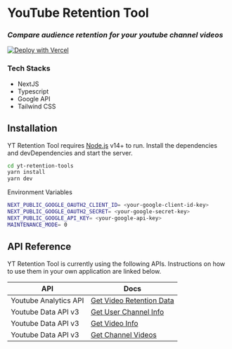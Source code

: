 # YouTube Retention Tool

### _Compare audience retention for your youtube channel videos_

[![Deploy with Vercel](https://vercel.com/button)](https://vercel.com/new/clone?repository-url=https%3A%2F%2Fgithub.com%2Fnabilfarhann%2Fyt-retention-tools)

### Tech Stacks

- NextJS
- Typescript
- Google API
- Tailwind CSS

## Installation

YT Retention Tool requires [Node.js](https://nodejs.org/) v14+ to run.
Install the dependencies and devDependencies and start the server.

```sh
cd yt-retention-tools
yarn install
yarn dev
```

Environment Variables

```sh
NEXT_PUBLIC_GOOGLE_OAUTH2_CLIENT_ID= <your-google-client-id-key>
NEXT_PUBLIC_GOOGLE_OAUTH2_SECRET= <your-google-secret-key>
NEXT_PUBLIC_GOOGLE_API_KEY= <your-google-api-key>
MAINTENANCE_MODE= 0
```

## API Reference

YT Retention Tool is currently using the following APIs.
Instructions on how to use them in your own application are linked below.

| API | Docs |
| ------ | ------ |
| Youtube Analytics API | [Get Video Retention Data](https://developers.google.com/youtube/analytics/reference/reports/query) |
| Youtube Data API v3 | [Get User Channel Info](https://developers.google.com/youtube/v3/docs/channels/list) |
| Youtube Data API v3 | [Get Video Info](https://developers.google.com/youtube/v3/docs/videos/list) |
| Youtube Data API v3 | [Get Channel Videos](https://developers.google.com/youtube/v3/docs/search/list) |
